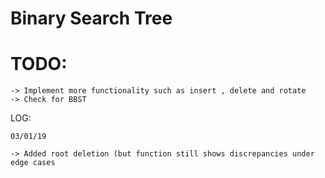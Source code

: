 # Binary Search Tree

# TODO:

	-> Implement more functionality such as insert , delete and rotate
	-> Check for BBST

LOG:

	03/01/19
	
	-> Added root deletion (but function still shows discrepancies under 	          edge cases
